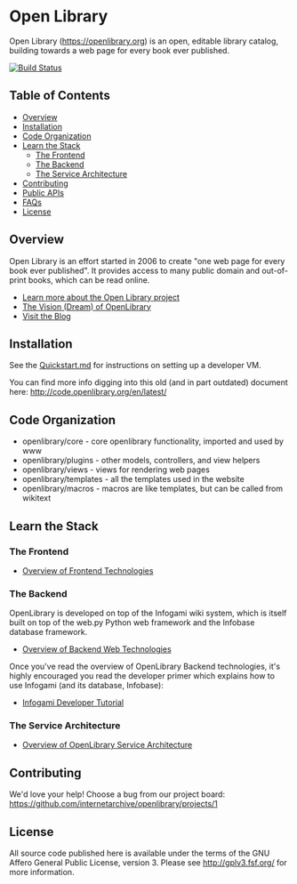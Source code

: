 # Open Library

Open Library (https://openlibrary.org) is an open, editable library
catalog, building towards a web page for every book ever published.

[![Build Status](https://travis-ci.org/internetarchive/openlibrary.svg?branch=master)](https://travis-ci.org/internetarchive/openlibrary)

## Table of Contents
   - [Overview](#overview)
   - [Installation](#installation)
   - [Code Organization](#code-organization)
   - [Learn the Stack](#learn-the-stack)
     - [The Frontend](#the-frontend)
     - [The Backend](#the-backend)
     - [The Service Architecture](#the-service-architecture)
   - [Contributing](#contributing)
   - [Public APIs](https://openlibrary.org/developers/api)
   - [FAQs](https://openlibrary.org/help/faq)
   - [License](#license)

## Overview

Open Library is an effort started in 2006 to create "one web page for
every book ever published". It provides access to many public domain
and out-of-print books, which can be read online.

- [Learn more about the Open Library project](https://openlibrary.org/about)
- [The Vision (Dream) of OpenLibrary](https://openlibrary.org/about/vision)
- [Visit the Blog](http://blog.openlibrary.org)

## Installation

See the [Quickstart.md](Quickstart.md) for instructions on setting up a developer VM.

You can find more info digging into this old (and in part outdated) document here: http://code.openlibrary.org/en/latest/

## Code Organization

* openlibrary/core - core openlibrary functionality, imported and used by www
* openlibrary/plugins - other models, controllers, and view helpers
* openlibrary/views - views for rendering web pages
* openlibrary/templates - all the templates used in the website
* openlibrary/macros - macros are like templates, but can be called from wikitext

## Learn the Stack

### The Frontend

- [Overview of Frontend Technologies](http://code.openlibrary.org/en/latest/dev/index.html)

### The Backend

OpenLibrary is developed on top of the Infogami wiki system, which is
itself built on top of the web.py Python web framework and the
Infobase database framework. 

- [Overview of Backend Web Technologies](https://openlibrary.org/about/tech)

Once you've read the overview of OpenLibrary Backend technologies,
it's highly encouraged you read the developer primer which explains
how to use Infogami (and its database, Infobase):

- [Infogami Developer Tutorial](https://openlibrary.org/dev/docs/infogami)

### The Service Architecture

- [Overview of OpenLibrary Service Architecture](https://openlibrary.org/about/architecture)

## Contributing

We'd love your help! Choose a bug from our project board:
https://github.com/internetarchive/openlibrary/projects/1

## License

All source code published here is available under the terms of the GNU
Affero General Public License, version 3. Please see
http://gplv3.fsf.org/ for more information.
